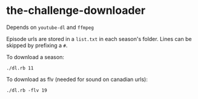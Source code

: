 # the-challenge-downloader

Depends on `youtube-dl` and `ffmpeg`

Episode urls are stored in a `list.txt` in each season's folder.  Lines can be skipped by prefixing a `#`.

To download a season:
```
./dl.rb 11
```

To download as flv (needed for sound on canadian urls):
```
./dl.rb -flv 19
```
